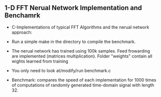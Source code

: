 1-D FFT Nerual Network Implementation and Benchamrk
------------------------------------

- C-Implementations of typical FFT Algorithms and the nerual network approach:

- Run a simple make in the directory to compile the benchmark. 

- The nerual network has trained using 100k samples. Feed frowarding are implemented (matrices multiplication).
  Folder "weights" contain all wights learned from training

- You only need to look at/modify/run benchmark.c 

- Benchmark: compares the speed of each implementation for 1000 times of computations of randomly generated time-domain
	    signal with length 32. 
